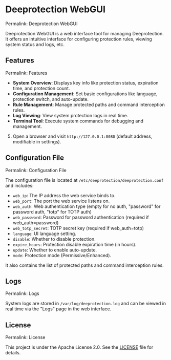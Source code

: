 # Deeprotection WebGUI

Permalink: Deeprotection WebGUI

Deeprotection WebGUI is a web interface tool for managing Deeprotection. It offers an intuitive interface for configuring protection rules, viewing system status and logs, etc.

## Features

Permalink: Features

- **System Overview**: Displays key info like protection status, expiration time, and protection count.
- **Configuration Management**: Set basic configurations like language, protection switch, and auto-update.
- **Rule Management**: Manage protected paths and command interception rules.
- **Log Viewing**: View system protection logs in real time.
- **Terminal Tool**: Execute system commands for debugging and management.

5. Open a browser and visit `http://127.0.0.1:8080` (default address, modifiable in settings).

## Configuration File

Permalink: Configuration File

The configuration file is located at `/etc/deeprotection/deeprotection.conf` and includes:

- `web_ip`: The IP address the web service binds to.
- `web_port`: The port the web service listens on.
- `web_auth`: Web authentication type (empty for no auth, "password" for password auth, "totp" for TOTP auth)
- `web_password`: Password for password authentication (required if web_auth=password)
- `web_totp_secret`: TOTP secret key (required if web_auth=totp)
- `language`: UI language setting.
- `disable`: Whether to disable protection.
- `expire_hours`: Protection disable expiration time (in hours).
- `update`: Whether to enable auto-update.
- `mode`: Protection mode (Permissive/Enhanced).

It also contains the list of protected paths and command interception rules.

## Logs

Permalink: Logs

System logs are stored in `/var/log/deeprotection.log` and can be viewed in real time via the "Logs" page in the web interface.

## License

Permalink: License

This project is under the Apache License 2.0. See the [LICENSE](https://github.com/Geekstrange/Deeprotection-WebGUI?tab=Apache-2.0-1-ov-file) file for details.
